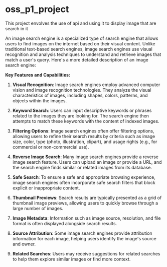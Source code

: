 # oss_p1_project
This project envolves the use of api and using it to display image that are search in it

An image search engine is a specialized type of search engine that allows users to find images on the internet based on their visual content. Unlike traditional text-based search engines, image search engines use visual recognition and analysis techniques to understand and retrieve images that match a user's query. Here's a more detailed description of an image search engine:

**Key Features and Capabilities:**

1. **Visual Recognition**: Image search engines employ advanced computer vision and image recognition technologies. They analyze the visual characteristics of images, including shapes, colors, patterns, and objects within the images.

2. **Keyword Search**: Users can input descriptive keywords or phrases related to the images they are looking for. The search engine then attempts to match these keywords with the content of indexed images.

3. **Filtering Options**: Image search engines often offer filtering options, allowing users to refine their search results by criteria such as image size, color, type (photo, illustration, clipart), and usage rights (e.g., for commercial or non-commercial use).

4. **Reverse Image Search**: Many image search engines provide a reverse image search feature. Users can upload an image or provide a URL, and the search engine finds similar or related images from its database.

5. **Safe Search**: To ensure a safe and appropriate browsing experience, image search engines often incorporate safe search filters that block explicit or inappropriate content.

6. **Thumbnail Previews**: Search results are typically presented as a grid of thumbnail image previews, allowing users to quickly browse through a large number of images.

7. **Image Metadata**: Information such as image source, resolution, and file format is often displayed alongside search results.

8. **Source Attribution**: Some image search engines provide attribution information for each image, helping users identify the image's source and owner.

9. **Related Searches**: Users may receive suggestions for related searches to help them explore similar images or find more context.
